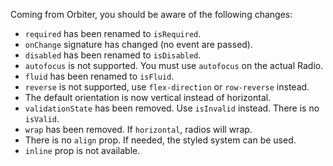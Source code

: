 Coming from Orbiter, you should be aware of the following changes:

- `required` has been renamed to `isRequired`.
- `onChange` signature has changed (no event are passed).
- `disabled` has been renamed to `isDisabled`.
- `autofocus` is not supported. You must use `autofocus` on the actual Radio.
- `fluid` has been renamed to `isFluid`.
- `reverse` is not supported, use `flex-direction` or `row-reverse` instead.
- The default orientation is now vertical instead of horizontal.
- `validationState` has been removed. Use `isInvalid` instead. There is no `isValid`.
- `wrap` has been removed. If `horizontal`, radios will wrap.
- There is no `align` prop. If needed, the styled system can be used.
- `inline` prop is not available.
